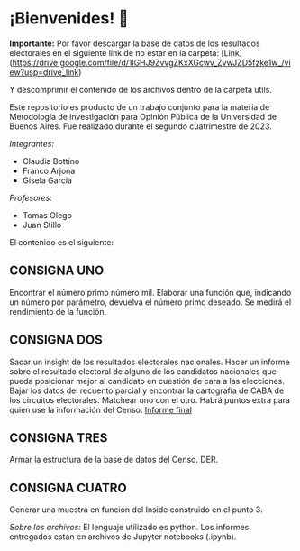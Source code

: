 # ¡Bienvenides! :wave:

**Importante:** Por favor descargar la base de datos de los resultados electorales en el siguiente link de no estar en la carpeta: [Link] (https://drive.google.com/file/d/1lGHJ9ZvvgZKxXGcwv_ZvwJZD5fzke1w_/view?usp=drive_link)

Y descomprimir el contenido de los archivos dentro de la carpeta utils.

Este repositorio es producto de un trabajo conjunto para la materia de Metodología de investigación para Opinión Pública de la Universidad de Buenos Aires. Fue realizado durante el segundo cuatrimestre de 2023.

*Integrantes:*
- Claudia Bottino
- Franco Arjona
- Gisela Garcia

*Profesores:*
- Tomas Olego
- Juan Stillo

El contenido es el siguiente:

## CONSIGNA UNO
Encontrar el número primo número mil. Elaborar una función que, indicando un número por parámetro, 
devuelva el número primo deseado. Se medirá el rendimiento de la función.

## CONSIGNA DOS
Sacar un insight de los resultados electorales nacionales. Hacer un informe sobre el resultado electoral de 
alguno de los candidatos nacionales que pueda posicionar mejor al candidato en cuestión de cara a las elecciones.
Bajar los datos del recuento parcial y encontrar la cartografía de CABA de los circuitos electorales. 
Matchear uno con el otro. Habrá puntos extra para quien use la información del Censo.
    [Informe final](https://www.figma.com/proto/zwl2mJvW5ac2eDjb459bEM/Proyecto-MetOP?page-id=0%3A1&type=design&node-id=1-2&viewport=241%2C166%2C0.27&t=mNCUB0KTFTiKX4Pf-1&scaling=contain&starting-point-node-id=22%3A1251&mode=design)

## CONSIGNA TRES
Armar la estructura de la base de datos del Censo. DER.

## CONSIGNA CUATRO
Generar una muestra en función del Inside construido en el punto 3.

*Sobre los archivos:*
El lenguaje utilizado es python. Los informes entregados están en archivos de Jupyter notebooks (.ipynb).